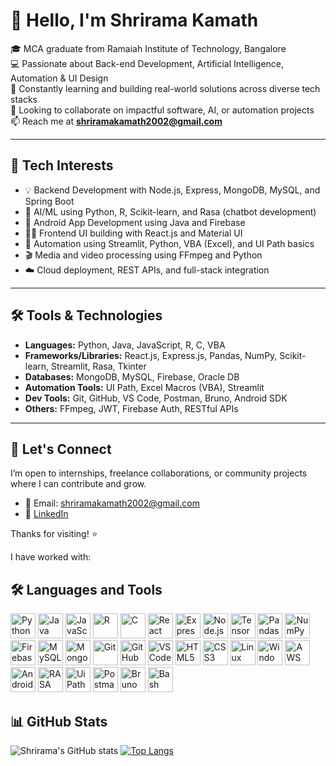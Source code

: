 # 👋 Hello, I'm Shrirama Kamath

🎓 MCA graduate from Ramaiah Institute of Technology, Bangalore  
💻 Passionate about Back-end Development, Artificial Intelligence, Automation & UI Design  
🌱 Constantly learning and building real-world solutions across diverse tech stacks  
🤝 Looking to collaborate on impactful software, AI, or automation projects  
📫 Reach me at **shriramakamath2002@gmail.com**

---

## 🚀 Tech Interests

- 💡 Backend Development with Node.js, Express, MongoDB, MySQL, and Spring Boot  
- 🧠 AI/ML using Python, R, Scikit-learn, and Rasa (chatbot development)  
- 📱 Android App Development using Java and Firebase  
- 🧑‍💻 Frontend UI building with React.js and Material UI  
- 🤖 Automation using Streamlit, Python, VBA (Excel), and UI Path basics  
- 🎬 Media and video processing using FFmpeg and Python  
- ☁️ Cloud deployment, REST APIs, and full-stack integration

---

## 🛠️ Tools & Technologies

- **Languages:** Python, Java, JavaScript, R, C, VBA  
- **Frameworks/Libraries:** React.js, Express.js, Pandas, NumPy, Scikit-learn, Streamlit, Rasa, Tkinter  
- **Databases:** MongoDB, MySQL, Firebase, Oracle DB  
- **Automation Tools:** UI Path, Excel Macros (VBA), Streamlit  
- **Dev Tools:** Git, GitHub, VS Code, Postman, Bruno, Android SDK  
- **Others:** FFmpeg, JWT, Firebase Auth, RESTful APIs

---

## 📌 Let's Connect

I’m open to internships, freelance collaborations, or community projects where I can contribute and grow.

- 📧 Email: shriramakamath2002@gmail.com  
- 💼 [LinkedIn](https://www.linkedin.com/in/shrirama-kamath)

Thanks for visiting! ⭐

I have worked with:
## 🛠️ Languages and Tools

<p align="left">
  <!-- Languages -->
  <img src="https://cdn.jsdelivr.net/gh/devicons/devicon/icons/python/python-original.svg" height="40" alt="Python"/>
  <img src="https://cdn.jsdelivr.net/gh/devicons/devicon/icons/java/java-original.svg" height="40" alt="Java"/>
  <img src="https://cdn.jsdelivr.net/gh/devicons/devicon/icons/javascript/javascript-original.svg" height="40" alt="JavaScript"/>
  <img src="https://cdn.jsdelivr.net/gh/devicons/devicon/icons/r/r-original.svg" height="40" alt="R"/>
  <img src="https://cdn.jsdelivr.net/gh/devicons/devicon/icons/c/c-original.svg" height="40" alt="C"/>

  <!-- Frameworks / Libraries -->
  <img src="https://cdn.jsdelivr.net/gh/devicons/devicon/icons/react/react-original.svg" height="40" alt="React"/>
  <img src="https://cdn.jsdelivr.net/gh/devicons/devicon/icons/express/express-original.svg" height="40" alt="Express"/>
  <img src="https://cdn.jsdelivr.net/gh/devicons/devicon/icons/nodejs/nodejs-original.svg" height="40" alt="Node.js"/>
  <img src="https://cdn.jsdelivr.net/gh/devicons/devicon/icons/tensorflow/tensorflow-original.svg" height="40" alt="TensorFlow"/>
  <img src="https://cdn.jsdelivr.net/gh/devicons/devicon/icons/pandas/pandas-original.svg" height="40" alt="Pandas"/>
  <img src="https://cdn.jsdelivr.net/gh/devicons/devicon/icons/numpy/numpy-original.svg" height="40" alt="NumPy"/>

  <!-- Tools / Platforms -->
  <img src="https://cdn.jsdelivr.net/gh/devicons/devicon/icons/firebase/firebase-plain.svg" height="40" alt="Firebase"/>
  <img src="https://cdn.jsdelivr.net/gh/devicons/devicon/icons/mysql/mysql-original.svg" height="40" alt="MySQL"/>
  <img src="https://cdn.jsdelivr.net/gh/devicons/devicon/icons/mongodb/mongodb-original.svg" height="40" alt="MongoDB"/>
  <img src="https://cdn.jsdelivr.net/gh/devicons/devicon/icons/git/git-original.svg" height="40" alt="Git"/>
  <img src="https://cdn.jsdelivr.net/gh/devicons/devicon/icons/github/github-original.svg" height="40" alt="GitHub"/>
  <img src="https://cdn.jsdelivr.net/gh/devicons/devicon/icons/vscode/vscode-original.svg" height="40" alt="VSCode"/>
  
  <!-- Web -->
  <img src="https://cdn.jsdelivr.net/gh/devicons/devicon/icons/html5/html5-original.svg" width="40" height="40" alt="HTML5"/>
  <img src="https://cdn.jsdelivr.net/gh/devicons/devicon/icons/css3/css3-original.svg" width="40" height="40" alt="CSS3"/>

  <!-- OS -->
  <img src="https://cdn.jsdelivr.net/gh/devicons/devicon/icons/linux/linux-original.svg" width="40" height="40" alt="Linux"/>
  <img src="https://img.icons8.com/color/48/000000/windows-10.png" width="40" height="40" alt="Windows"/>

  <!-- Cloud & DevOps -->
  <img src="https://cdn.jsdelivr.net/gh/devicons/devicon/icons/amazonwebservices/amazonwebservices-original.svg" width="40" height="40" alt="AWS"/>
  
  <!-- Android -->
  <img src="https://cdn.jsdelivr.net/gh/devicons/devicon/icons/android/android-original.svg" width="40" height="40" alt="Android"/>

  <!-- Chatbot -->
  <img src="https://raw.githubusercontent.com/RasaHQ/rasa/master/icons/icon.png" width="40" height="40" alt="RASA" />

  <!-- Automation & UIPath -->
  <img src="https://img.icons8.com/color/48/000000/uipath.png" width="40" height="40" alt="UiPath"/>

  <!-- API Tools -->
  <img src="https://www.vectorlogo.zone/logos/getpostman/getpostman-icon.svg" width="40" height="40" alt="Postman"/>
  <img src="https://raw.githubusercontent.com/usebruno/bruno/main/assets/logo.png" width="40" height="40" alt="Bruno" />

  <!-- Shell -->
  <img src="https://cdn.jsdelivr.net/gh/devicons/devicon/icons/bash/bash-original.svg" width="40" height="40" alt="Bash"/>
</p>


## 📊 GitHub Stats

![Shrirama's GitHub stats](https://github-readme-stats.vercel.app/api?username=shrirama2002&show_icons=true&theme=radical)
[![Top Langs](https://github-readme-stats.vercel.app/api/top-langs/?username=shrirama2002&layout=compact)](https://github.com/shrirama2002)



<!---
shrirama2002/shrirama2002 is a ✨ special ✨ repository because its `README.md` (this file) appears on your GitHub profile.
You can click the Preview link to take a look at your changes.
--->
